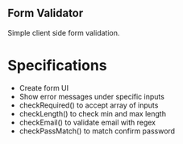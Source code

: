 ## Form Validator
Simple client side form validation.

# Specifications
- Create form UI
- Show error messages under specific inputs
- checkRequired() to accept array of inputs
- checkLength() to check min and max length
- checkEmail() to validate email with regex
- checkPassMatch() to match confirm password